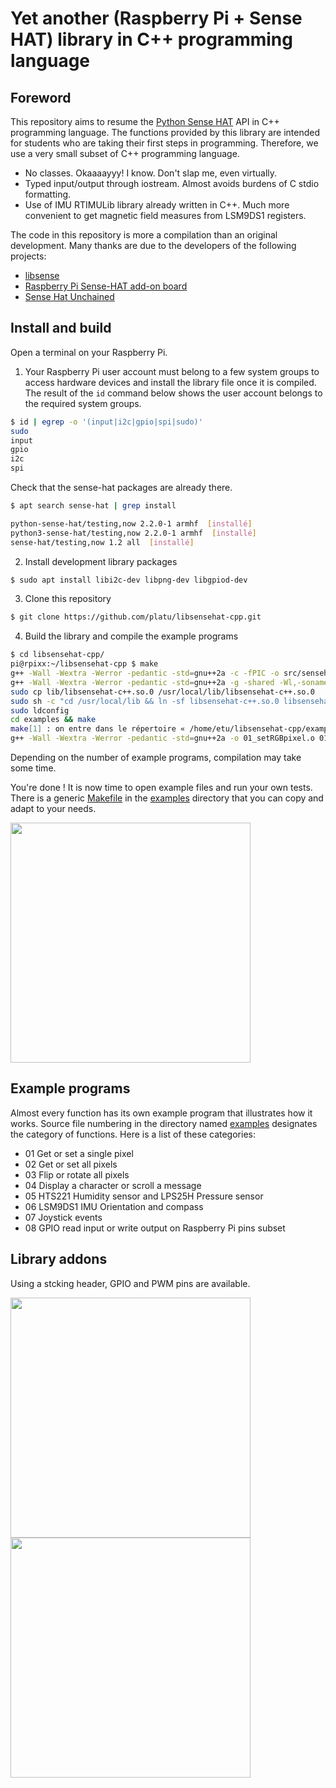 # Yet another (Raspberry Pi + Sense HAT) library in C++ programming language

## Foreword 
This repository aims to resume the [Python Sense HAT](https://github.com/astro-pi/python-sense-hat) API in C++ programming language. The functions provided by this library are intended for students who are taking their first steps in programming. Therefore, we use a very small subset of C++ programming language.
* No classes. Okaaaayyy! I know. Don't slap me, even virtually.
* Typed input/output through iostream. Almost avoids burdens of C stdio formatting.
* Use of IMU RTIMULib library already written in C++. Much more convenient to get magnetic field measures from LSM9DS1 registers.

The code in this repository is more a compilation than an original development. Many thanks are due to the developers of the following projects:
* [libsense](https://github.com/moshegottlieb/libsense)
* [Raspberry Pi Sense-HAT add-on board](https://github.com/davebm1/c-sense-hat)
* [Sense Hat Unchained](https://github.com/bitbank2/sense_hat_unchained)

## Install and build

Open a terminal on your Raspberry Pi.

1. Your Raspberry Pi user account must belong to a few system groups to access hardware devices and install the library file once it is compiled.
The result of the `id` command below shows the user account belongs to the required system groups.
 ```bash
 $ id | egrep -o '(input|i2c|gpio|spi|sudo)'
 sudo
 input
 gpio
 i2c
 spi
 ```

  Check that the sense-hat packages are already there.
 ```bash
 $ apt search sense-hat | grep install

 python-sense-hat/testing,now 2.2.0-1 armhf  [installé]
 python3-sense-hat/testing,now 2.2.0-1 armhf  [installé]
 sense-hat/testing,now 1.2 all  [installé]
 ```

2. Install development library packages
 ```bash
 $ sudo apt install libi2c-dev libpng-dev libgpiod-dev
 ```

3. Clone this repository
 ```bash
 $ git clone https://github.com/platu/libsensehat-cpp.git
 ```

4. Build the library and compile the example programs
 ```bash
 $ cd libsensehat-cpp/
 pi@rpixx:~/libsensehat-cpp $ make
 g++ -Wall -Wextra -Werror -pedantic -std=gnu++2a -c -fPIC -o src/sensehat.o src/sensehat.cpp -lpng
 g++ -Wall -Wextra -Werror -pedantic -std=gnu++2a -g -shared -Wl,-soname,libsensehat-c++.so -o lib/libsensehat-c++.so.0 src/sensehat.o
 sudo cp lib/libsensehat-c++.so.0 /usr/local/lib/libsensehat-c++.so.0
 sudo sh -c "cd /usr/local/lib && ln -sf libsensehat-c++.so.0 libsensehat-c++.so"
 sudo ldconfig
 cd examples && make
 make[1] : on entre dans le répertoire « /home/etu/libsensehat-cpp/examples »
 g++ -Wall -Wextra -Werror -pedantic -std=gnu++2a -o 01_setRGBpixel.o 01_setRGBpixel.cpp -lsensehat-c++ -lpng -li2c -lm -lRTIMULib
 ```
 Depending on the number of example programs, compilation may take some time.

You're done ! It is now time to open example files and run your own tests. There is a generic [Makefile](examples/Makefile) in the [examples](examples/) directory that you can copy and adapt to your needs.

<img src="https://inetdoc.net/images/sensehat.jpg" width="384px" />

## Example programs

Almost every function has its own example program that illustrates how it works. Source file numbering in the directory named [examples](examples/) designates the category of functions. Here is a list of these categories:
* 01 Get or set a single pixel
* 02 Get or set all pixels
* 03 Flip or rotate all pixels
* 04 Display a character or scroll a message
* 05 HTS221 Humidity sensor and LPS25H Pressure sensor
* 06 LSM9DS1 IMU Orientation and compass
* 07 Joystick events
* 08 GPIO read input or write output on Raspberry Pi pins subset

## Library addons

Using a stcking header, GPIO and PWM pins are available.

<img src="https://inetdoc.net/images/sensehat_stacking.jpg" width="384px" />
<img src="https://inetdoc.net/images/sensehat.jpg" width="384px" />
